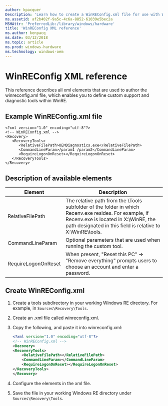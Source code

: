```yaml
---
author: kpacquer
Description: 'Learn how to create a WinREConfig.xml file for use with WinRE.'
ms.assetid: af2b402f-9a5c-4c6a-8852-61039e5bec2a
MSHAttr: 'PreferredLib:/library/windows/hardware'
title: 'WinREConfig XML reference'
ms.author: kenpacq
ms.date: 03/12/2018
ms.topic: article
ms.prod: windows-hardware
ms.technology: windows-oem
---
```


# WinREConfig XML reference

This reference describes all xml elements that are used to author the winreconfig.xml file, which enables you to define custom support and diagnostic tools within WinRE.

## Example WinREConfig.xml file

```
<?xml version="1.0" encoding="utf-8"?>
<!-- WinREConfig.xml -->
<Recovery>
   <RecoveryTools>
      <RelativeFilePath>OEMDiagnostics.exe</RelativeFilePath>
      <CommandLineParam>/param1 /param2</CommandLineParam>
      <RequireLogonOnReset></RequireLogonOnReset>
   </RecoveryTools>
</Recovery>
```

## Description of available elements

| Element             | Description                                                                                                                                                                                                 |
| ------------------- | ----------------------------------------------------------------------------------------------------------------------------------------------------------------------------------------------------------- |
| RelativeFilePath    | The relative path from the \Tools subfolder of the folder in which Recenv.exe resides. For example, if Recenv.exe is located in X:\WinRE\, the path designated in this field is relative to X:\WinRE\tools. |
| CommandLineParam    | Optional parameters that are used when running the custom tool.                                                                                                                                             |
| RequireLogonOnReset | When present, "Reset this PC" -> "Remove everything" prompts users to choose an account and enter a password.                                                                                               |

## Create WinREConfig.xml

1. Create a tools subdirectory in your working Windows RE directory. For example, in `Sources\Recovery\Tools`.
2. Create an .xml file called winreconfig.xml.
3. Copy the following, and paste it into winreconfig.xml:
    
    ```XML
    <?xml version="1.0" encoding="utf-8"?>
    <!-- WinREConfig.xml -->
    <Recovery>
    <RecoveryTools>
        <RelativeFilePath></RelativeFilePath>
        <CommandLineParam></CommandLineParam>
        <RequireLogonOnReset></RequireLogonOnReset>
    </RecoveryTools>
    </Recovery>
    ```

4. Configure the elements in the xml file.
5. Save the file in your working Windows RE directory under `Sources\Recovery\Tools`.